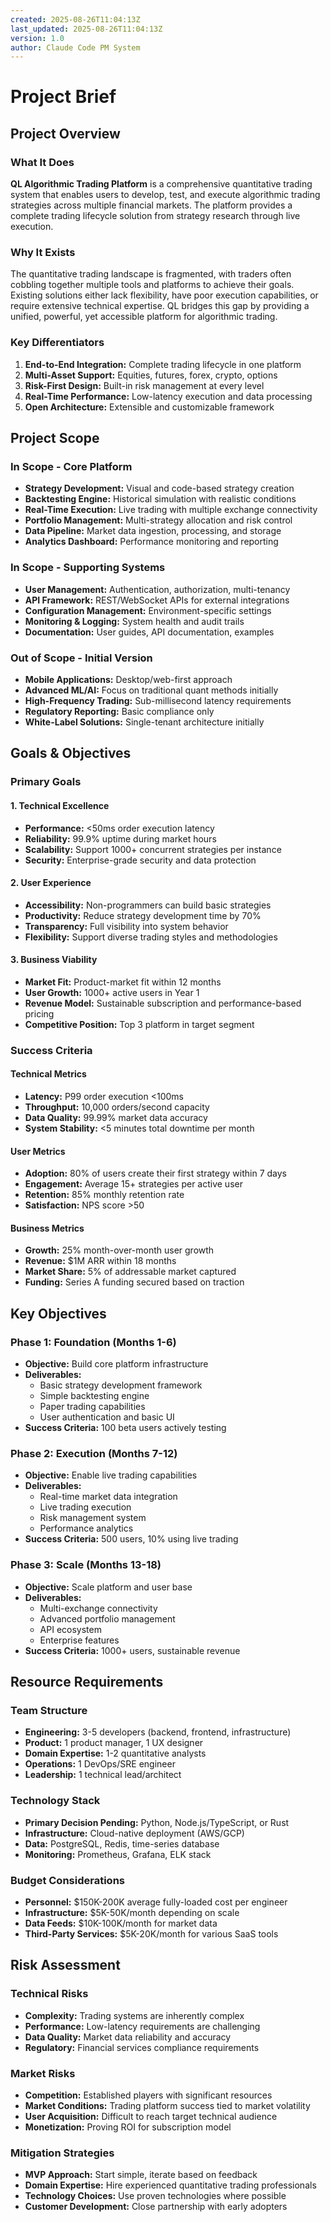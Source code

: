 ```yaml
---
created: 2025-08-26T11:04:13Z
last_updated: 2025-08-26T11:04:13Z
version: 1.0
author: Claude Code PM System
---
```


# Project Brief

## Project Overview

### What It Does
**QL Algorithmic Trading Platform** is a comprehensive quantitative trading system that enables users to develop, test, and execute algorithmic trading strategies across multiple financial markets. The platform provides a complete trading lifecycle solution from strategy research through live execution.

### Why It Exists
The quantitative trading landscape is fragmented, with traders often cobbling together multiple tools and platforms to achieve their goals. Existing solutions either lack flexibility, have poor execution capabilities, or require extensive technical expertise. QL bridges this gap by providing a unified, powerful, yet accessible platform for algorithmic trading.

### Key Differentiators
1. **End-to-End Integration:** Complete trading lifecycle in one platform
2. **Multi-Asset Support:** Equities, futures, forex, crypto, options
3. **Risk-First Design:** Built-in risk management at every level  
4. **Real-Time Performance:** Low-latency execution and data processing
5. **Open Architecture:** Extensible and customizable framework

## Project Scope

### In Scope - Core Platform
- **Strategy Development:** Visual and code-based strategy creation
- **Backtesting Engine:** Historical simulation with realistic conditions
- **Real-Time Execution:** Live trading with multiple exchange connectivity
- **Portfolio Management:** Multi-strategy allocation and risk control
- **Data Pipeline:** Market data ingestion, processing, and storage
- **Analytics Dashboard:** Performance monitoring and reporting

### In Scope - Supporting Systems  
- **User Management:** Authentication, authorization, multi-tenancy
- **API Framework:** REST/WebSocket APIs for external integrations
- **Configuration Management:** Environment-specific settings
- **Monitoring & Logging:** System health and audit trails
- **Documentation:** User guides, API documentation, examples

### Out of Scope - Initial Version
- **Mobile Applications:** Desktop/web-first approach
- **Advanced ML/AI:** Focus on traditional quant methods initially  
- **High-Frequency Trading:** Sub-millisecond latency requirements
- **Regulatory Reporting:** Basic compliance only
- **White-Label Solutions:** Single-tenant architecture initially

## Goals & Objectives

### Primary Goals

#### 1. Technical Excellence
- **Performance:** <50ms order execution latency
- **Reliability:** 99.9% uptime during market hours
- **Scalability:** Support 1000+ concurrent strategies per instance
- **Security:** Enterprise-grade security and data protection

#### 2. User Experience  
- **Accessibility:** Non-programmers can build basic strategies
- **Productivity:** Reduce strategy development time by 70%
- **Transparency:** Full visibility into system behavior
- **Flexibility:** Support diverse trading styles and methodologies

#### 3. Business Viability
- **Market Fit:** Product-market fit within 12 months
- **User Growth:** 1000+ active users in Year 1  
- **Revenue Model:** Sustainable subscription and performance-based pricing
- **Competitive Position:** Top 3 platform in target segment

### Success Criteria

#### Technical Metrics
- **Latency:** P99 order execution <100ms
- **Throughput:** 10,000 orders/second capacity
- **Data Quality:** 99.99% market data accuracy
- **System Stability:** <5 minutes total downtime per month

#### User Metrics  
- **Adoption:** 80% of users create their first strategy within 7 days
- **Engagement:** Average 15+ strategies per active user
- **Retention:** 85% monthly retention rate
- **Satisfaction:** NPS score >50

#### Business Metrics
- **Growth:** 25% month-over-month user growth
- **Revenue:** $1M ARR within 18 months  
- **Market Share:** 5% of addressable market captured
- **Funding:** Series A funding secured based on traction

## Key Objectives

### Phase 1: Foundation (Months 1-6)
- **Objective:** Build core platform infrastructure
- **Deliverables:**
  - Basic strategy development framework
  - Simple backtesting engine
  - Paper trading capabilities
  - User authentication and basic UI
- **Success Criteria:** 100 beta users actively testing

### Phase 2: Execution (Months 7-12)  
- **Objective:** Enable live trading capabilities
- **Deliverables:**
  - Real-time market data integration
  - Live trading execution
  - Risk management system
  - Performance analytics
- **Success Criteria:** 500 users, 10% using live trading

### Phase 3: Scale (Months 13-18)
- **Objective:** Scale platform and user base
- **Deliverables:**
  - Multi-exchange connectivity
  - Advanced portfolio management
  - API ecosystem
  - Enterprise features
- **Success Criteria:** 1000+ users, sustainable revenue

## Resource Requirements

### Team Structure
- **Engineering:** 3-5 developers (backend, frontend, infrastructure)
- **Product:** 1 product manager, 1 UX designer  
- **Domain Expertise:** 1-2 quantitative analysts
- **Operations:** 1 DevOps/SRE engineer
- **Leadership:** 1 technical lead/architect

### Technology Stack
- **Primary Decision Pending:** Python, Node.js/TypeScript, or Rust
- **Infrastructure:** Cloud-native deployment (AWS/GCP)
- **Data:** PostgreSQL, Redis, time-series database
- **Monitoring:** Prometheus, Grafana, ELK stack

### Budget Considerations
- **Personnel:** $150K-200K average fully-loaded cost per engineer
- **Infrastructure:** $5K-50K/month depending on scale
- **Data Feeds:** $10K-100K/month for market data
- **Third-Party Services:** $5K-20K/month for various SaaS tools

## Risk Assessment

### Technical Risks
- **Complexity:** Trading systems are inherently complex
- **Performance:** Low-latency requirements are challenging
- **Data Quality:** Market data reliability and accuracy
- **Regulatory:** Financial services compliance requirements

### Market Risks  
- **Competition:** Established players with significant resources
- **Market Conditions:** Trading platform success tied to market volatility
- **User Acquisition:** Difficult to reach target technical audience
- **Monetization:** Proving ROI for subscription model

### Mitigation Strategies
- **MVP Approach:** Start simple, iterate based on feedback
- **Domain Expertise:** Hire experienced quantitative trading professionals
- **Technology Choices:** Use proven technologies where possible
- **Customer Development:** Close partnership with early adopters